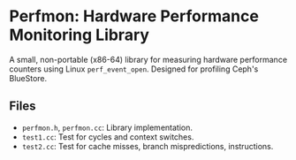 # Perfmon: Hardware Performance Monitoring Library

A small, non-portable (x86-64) library for measuring hardware performance counters using Linux `perf_event_open`. Designed for profiling Ceph's BlueStore.

## Files
- `perfmon.h`, `perfmon.cc`: Library implementation.
- `test1.cc`: Test for cycles and context switches.
- `test2.cc`: Test for cache misses, branch mispredictions, instructions.

